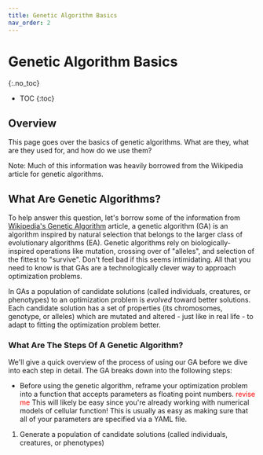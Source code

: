 ```yaml
---
title: Genetic Algorithm Basics
nav_order: 2
---
```


# Genetic Algorithm Basics
{:.no_toc}

* TOC 
{:toc}

## Overview

This page goes over the basics of genetic algorithms. What are they, what are they used for, and how do we use them?

Note: Much of this information was heavily borrowed from the Wikipedia article for genetic algorithms.

## What Are Genetic Algorithms?

To help answer this question, let's borrow some of the information from [Wikipedia's Genetic Algorithm](https://en.wikipedia.org/wiki/Genetic_algorithm) article, a genetic algorithm (GA) is an algorithm inspired by natural selection that belongs to the larger class of evolutionary algorithms (EA). Genetic algorithms rely on biologically-inspired operations like mutation, crossing over of "alleles", and selection of the fittest to "survive". Don't feel bad if this seems intimidating. All that you need to know is that GAs are a technologically clever way to approach optimization problems.

In GAs a population of candidate solutions (called individuals, creatures, or phenotypes) to an optimization problem is *evolved* toward better solutions. Each candidate solution has a set of properties (its chromosomes, genotype, or alleles) which are mutated and altered - just like in real life - to adapt to fitting the optimization problem better.

### What Are The Steps Of A Genetic Algorithm?

We'll give a quick overview of the process of using our GA before we dive into each step in detail. The GA breaks down into the following steps:

+ Before using the genetic algorithm, reframe your optimization problem into a function that accepts parameters as floating point numbers. <font color=red>revise me</font> This will likely be easy since you're already working with numerical models of cellular function! This is usually as easy as making sure that all of your parameters are specified via a YAML file.

1. Generate a population of candidate solutions (called individuals, creatures, or phenotypes)
